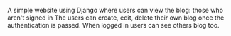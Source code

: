 A simple website using Django where users can view the blog: those who aren't signed in
The users can create, edit, delete their own blog once the authentication is passed. 
When logged in users can see others blog too. 
